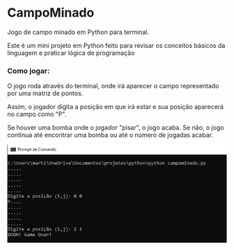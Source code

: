 # CampoMinado
Jogo de campo minado em Python para terminal.

<p>Este é um mini projeto em Python feito para revisar os conceitos básicos da linguagem e praticar lógica de programação</p>

<h3>Como jogar: </h3>
<p>O jogo roda através do terminal, onde irá aparecer o campo representado por uma matriz de pontos.</p>
<p>Assim, o jogador digita a posição em que irá estar e sua posição aparecerá no campo como "P".</p>
<p>Se houver uma bomba onde o jogador "pisar", o jogo acaba. Se não, o jogo continua até encontrar uma bomba ou até o número de jogadas acabar.</p>
<img src="./assets/print-jogo.png">
